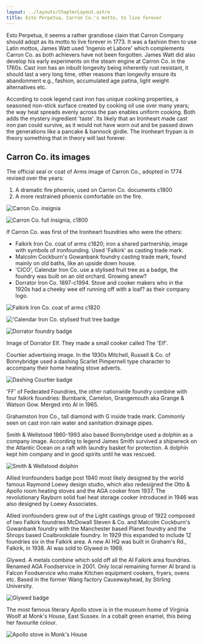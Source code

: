```yaml
---
layout: ../layouts/ChapterLayout.astro
title: Esto Perpetua, Carron Co.'s motto, to live forever
---
```


Esto Perpetua, it seems a rather grandiose claim that Carron Company should adopt as its motto to live forever in 1773. It was a fashion then to use Latin mottos, James Watt used 'Ingenio et Labore' which complements Carron Co. as both achievers have not been forgotten. James Watt did also develop his early experiments on the steam engine at Carron Co. in the 1760s. Cast iron has an inbuilt longevity being inherently rust resistant, it should last a very long time, other reasons than longevity ensure its abandonment e.g., fashion, accumulated age patina, light weight alternatives etc.

According to cook legend cast iron has unique cooking properties, a seasoned non-stick surface created by cooking oil use over many years; the way heat spreads evenly across the pan enables uniform cooking. Both adds the mystery ingredient 'taste'.  Its likely that an Ironheart made cast iron pan could survive, as it would not have worn out and be passed down the generations like a pancake & bannock girdle. The Ironheart frypan is in theory something that in theory will last forever.  

## Carron Co. its images

The official seal or coat of Arms image of Carron Co., adopted in 1774 revised over the years:

1. A dramatic fire phoenix, used on Carron Co. documents c1800
2. A more restrained phoenix comfortable on the fire.

![Carron Co. insignia](Carron-Phoenix-shield-c1800 "L")

![Carron Co. full insignia, c1800](Carron-Co-insignia-full "R")

If Carron Co. was first of the Ironheart foundries who were the others:

* Falkirk Iron Co. coat of arms c1820; iron a shared partnership, image with symbols of ironfounding. Used 'Falkirk' as casting trade mark.
* Malcolm Cockburn's Gowanbank foundry casting trade mark, found mainly on old baths, like an upside down house.
* 'CICO', Calendar Iron Co. use a stylised fruit tree as a badge, the foundry was built on an old orchard. Growing anew?
* Dorrator Iron Co. 1897-c1994. Stove and cooker makers who in the 1920s had a cheeky wee elf running off with a loaf? as their company logo.

![Falkirk Iron Co. coat of arms c1820](Falkirk-Iron-Co-coat)

!['Calendar Iron Co. stylised fruit tree badge](CICO1926)

![Dorrator foundry badge](Dorrator-foundry-badge)

Image of Dorrator Elf. They made a small cooker called The 'Elf'.

Courtier advertising image. In the 1930s Mitchell, Russell & Co. of Bonnybridge used a dashing Scarlet Pimpernell type character to accompany their home heating stove adverts.

![Dashing Courtier badge](Courtier-badge)

'FF' of Federated Foundries, the other nationwide foundry combine with four falkirk foundries: Burnbank, Camelon, Grangemouth aka Grange & Watson Gow. Merged into AI in 1965.

Grahamston Iron Co., tall diamond with G inside trade mark. Commonly seen on cast iron rain water and sanitation drainage pipes.

Smith & Wellstood 1860-1993 also based Bonnybridge used a dolphin as a company image. According to legend James Smith survived a shipwreck on the Atlantic Ocean on a raft with laundry basket for protection. A dolphin kept him company and in good spirits until he was rescued.

![Smith & Wellstood dolphin](S-and-W-dolphin)

Allied Ironfounders badge post 1940 most likely designed by the world famous Raymond Loewy design studio, which also redesigned the Otto & Apollo room heating stoves and the AGA cooker from 1937. The revolutionary Rayburn solid fuel heat storage cooker introduced in 1946 was also designed by Loewy Associates.

Allied ironfounders grew out of the Light castings group of 1922 composed of two Falkirk foundries McDowall Steven & Co. and Malcolm Cockburn's Gowanbank foundry with the Manchester based Planet foundry and the Shrops based Coalbrookdale foundry. In 1929 this expanded to include 12 foundries six in the Falkirk area. A new AI HQ was built in Graham's Rd., Falkirk, in 1938. AI was sold to Glywed in 1969.

Glywed. A metals combine which sold off all the AI Falkirk area foundries. Renamed AGA Foodservice in 2001. Only local remaining former AI brand is Falcon Foodservice who make Kitchen equipment cookers, fryers, ovens etc. Based in the former Wang factory Causewayhead, by Stirling University.

![Glywed badge](Glywed)

The most famous literary Apollo stove is in the museum home of Virginia Woolf at Monk's House, East Sussex. In a cobalt green enamel, this being her favourite colour.

![Apollo stove in Monk's House](Apollo-Woolf)

